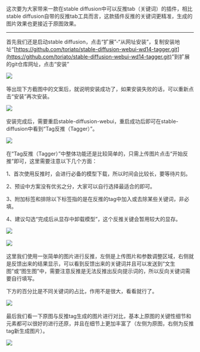<font style="color:rgb(51, 51, 51) !important;">这次要为大家带来一款在stable diffusion中可以反推tab（关键词）的插件，相比stable diffusion自带的反推tab工具而言，这款插件反推的关键词更精准，生成的图片效果也更接近于原图效果。</font>

---

<font style="color:rgb(51, 51, 51) !important;">首先我们还是启动stable diffusion，点击“扩展”-“从网址安装”，复制安装地址“</font>[https://github.com/toriato/stable-diffusion-webui-wd14-tagger.git](https://github.com/toriato/stable-diffusion-webui-wd14-tagger.git)<font style="color:rgb(51, 51, 51) !important;">”到扩展的git仓库网址，点击“安装”</font>

![](https://cdn.nlark.com/yuque/0/2023/png/406504/1689125680319-36cb7824-31f0-441e-b2ba-36a4d5509063.png)<font style="color:rgb(73, 73, 73);">  
</font>

<font style="color:rgb(51, 51, 51) !important;">等出现下方截图中的文案后，就说明安装成功了，如果安装失败的话，可以重新点击“安装”再次安装。</font>

![](https://cdn.nlark.com/yuque/0/2023/png/406504/1689125680363-4edd556f-8314-4dcd-a42c-8c9cd573bbed.png)<font style="color:rgb(73, 73, 73);">  
</font>

<font style="color:rgb(51, 51, 51) !important;">安装完成后，需要重启stable-diffusion-webui，重启成功后即可在stable-diffusion中看到“Tag反推（Tagger）”。</font>

![](https://cdn.nlark.com/yuque/0/2023/png/406504/1689125680353-5113977b-9ff5-45c9-8cc8-628c254dbe2c.png)<font style="color:rgb(73, 73, 73);">  
</font>

<font style="color:rgb(51, 51, 51) !important;">在“Tag反推（Tagger）”中整体功能还是比较简单的，只需上传图片点击“开始反推”即可，这里需要注意以下几个方面：</font>

<font style="color:rgb(51, 51, 51) !important;">1、首次使用反推时，会进行必备的模型下载，所以时间会比较长，要等待片刻。</font>

<font style="color:rgb(51, 51, 51) !important;">2、预设中方案没有优劣之分，大家可以自行选择最适合的即可。</font>

<font style="color:rgb(51, 51, 51) !important;">3、附加标签和排除以下标签指的是在反推的tag中加入或去除某些关键词，非必填。</font>

<font style="color:rgb(51, 51, 51) !important;">4、建议勾选“完成后从显存中卸载模型”，这个反推关键会暂用较大的显存。</font>

![](https://cdn.nlark.com/yuque/0/2023/png/406504/1689125680413-5440e370-5649-4b0e-8806-5cafa25dd2ad.png)<font style="color:rgb(73, 73, 73);">  
</font>

![](https://cdn.nlark.com/yuque/0/2023/png/406504/1689125680408-0a559a12-1df8-4531-b2b9-0698118d962b.png)<font style="color:rgb(73, 73, 73);">  
</font>

<font style="color:rgb(51, 51, 51) !important;">这里我们使用一张简单的图片进行反推，左侧是上传图片和参数调整区域，右侧就是反馈出来的结果显示，可以看到反馈出来的关键词并且可以发送到“文生图”或“图生图”中，需要注意反推是无法反推出反向提示词的，所以反向关键词需要自行填写。</font>

<font style="color:rgb(51, 51, 51) !important;">下方的百分比是不同关键词的占比，作用不是很大，看看就行了。</font>

![](https://cdn.nlark.com/yuque/0/2023/png/406504/1689125681769-c3b163eb-13b7-460e-8833-783041aa139d.png)<font style="color:rgb(73, 73, 73);">  
</font>

<font style="color:rgb(51, 51, 51) !important;">最后我们看一下原图与反推tag生成的图片进行对比，基本上原图的关键性细节和元素都可以很好的进行还原，并且在细节上更加丰富了（左侧为原图，右侧为反推tag新生成图片）。</font>

![](https://cdn.nlark.com/yuque/0/2023/png/406504/1689125681934-1ed773ec-dc2e-4887-9410-3d8a78f303a7.png)

  


